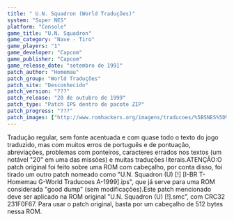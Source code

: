 ```yaml
---
title: " U.N. Squadron (World Traduções)"
system: "Super NES"
platform: "Console"
game_title: "U.N. Squadron"
game_category: "Nave - Tiro"
game_players: "1"
game_developer: "Capcom"
game_publisher: "Capcom"
game_release_date: "setembro de 1991"
patch_author: "Homemau"
patch_group: "World Traduções"
patch_site: "Desconhecido"
patch_version: "???"
patch_release: "20 de outubro de 1999"
patch_type: "Patch IPS dentro de pacote ZIP"
patch_progress: "???"
patch_images: ["http://www.romhackers.org/imagens/traducoes/%5BSNES%5D%20U.N.%20Squadron%20-%20World%20Traducoes%20-%201.png","http://www.romhackers.org/imagens/traducoes/%5BSNES%5D%20U.N.%20Squadron%20-%20World%20Traducoes%20-%202.png","http://www.romhackers.org/imagens/traducoes/%5BSNES%5D%20U.N.%20Squadron%20-%20World%20Traducoes%20-%203.png"]
---
```

Tradução regular, sem fonte acentuada e com quase todo o texto do jogo traduzido, mas com muitos erros de português e de pontuação, abreviações, problemas com ponteiros, caracteres errados nos textos (um notável "20" em uma das missões) e muitas traduções literais.ATENÇÃO:O patch original foi feito sobre uma ROM com cabeçalho, por conta disso, foi tirado um outro patch nomeado como "U.N. Squadron (U) [!] [I-BR T-Homemau G-World Traducoes A-1999].ips", que já serve para uma ROM considerada "good dump" (sem modificações).Este patch mencionado deve ser aplicado na ROM original "U.N. Squadron (U) [!].smc", com CRC32 231F0F67. Para usar o patch original, basta por um cabeçalho de 512 bytes nessa ROM.
